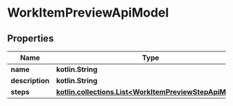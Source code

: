 
# WorkItemPreviewApiModel

## Properties
| Name | Type | Description | Notes |
| ------------ | ------------- | ------------- | ------------- |
| **name** | **kotlin.String** |  |  |
| **description** | **kotlin.String** |  |  |
| **steps** | [**kotlin.collections.List&lt;WorkItemPreviewStepApiModel&gt;**](WorkItemPreviewStepApiModel.md) |  |  |




